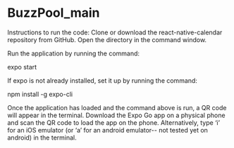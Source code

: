 # BuzzPool_main

Instructions to run the code:
Clone or download the react-native-calendar repository from GitHub. Open the directory in the command window.

Run the application by running the command:

expo start

If expo is not already installed, set it up by running the command:

npm install -g expo-cli

Once the application has loaded and the command above is run, a QR code will appear in the terminal. Download the Expo Go app on a physical phone and scan the QR code to load the app on the phone. Alternatively, type ‘i’ for an iOS emulator (or ‘a’ for an android emulator-- not tested yet on android) in the terminal.
